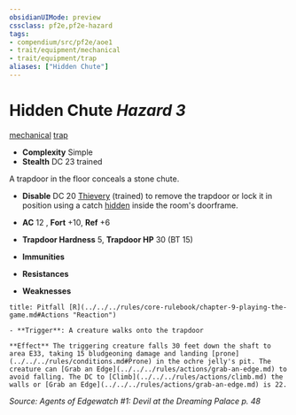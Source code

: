 ```yaml
---
obsidianUIMode: preview
cssclass: pf2e,pf2e-hazard
tags:
- compendium/src/pf2e/aoe1
- trait/equipment/mechanical
- trait/equipment/trap
aliases: ["Hidden Chute"]
---
```

# Hidden Chute *Hazard 3*  
[mechanical](mechanical.md)  [trap](trap.md)  

- **Complexity** Simple
- **Stealth** DC 23 trained  

A trapdoor in the floor conceals a stone chute.

- **Disable** DC 20 [Thievery](../../skills.md#Thievery) (trained) to remove the trapdoor or lock it in position using a catch [hidden](conditions.md#Hidden) inside the room's doorframe.  

- **AC** 12 , **Fort** +10, **Ref** +6
- **Trapdoor Hardness** 5, **Trapdoor HP** 30 (BT 15)
- **Immunities** 
- **Resistances** 
- **Weaknesses** 
     
```ad-embed-ability
title: Pitfall [R](../../../rules/core-rulebook/chapter-9-playing-the-game.md#Actions "Reaction")

- **Trigger**: A creature walks onto the trapdoor

**Effect** The triggering creature falls 30 feet down the shaft to area E33, taking 15 bludgeoning damage and landing [prone](../../../rules/conditions.md#Prone) in the ochre jelly's pit. The creature can [Grab an Edge](../../../rules/actions/grab-an-edge.md) to avoid falling. The DC to [Climb](../../../rules/actions/climb.md) the walls or [Grab an Edge](../../../rules/actions/grab-an-edge.md) is 22.
```

*Source: Agents of Edgewatch #1: Devil at the Dreaming Palace p. 48*
